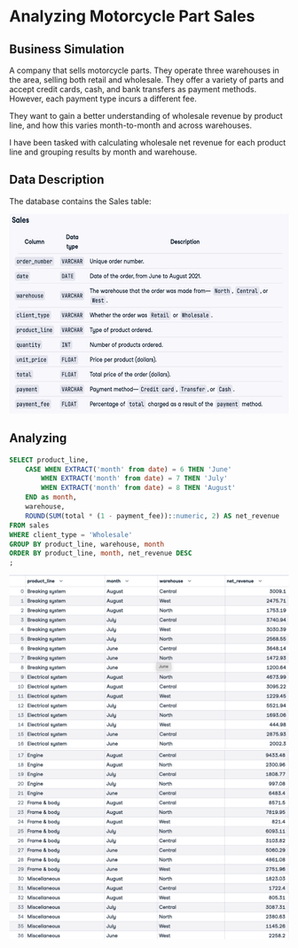 # Analyzing Motorcycle Part Sales

## Business Simulation
A company that sells motorcycle parts. They operate three warehouses in the area, selling both retail and wholesale. They offer a variety of parts and accept credit cards, cash, and bank transfers as payment methods. However, each payment type incurs a different fee.

They want to gain a better understanding of wholesale revenue by product line, and how this varies month-to-month and across warehouses.

I have been tasked with calculating wholesale net revenue for each product line and grouping results by month and warehouse.

## Data Description
The database contains the Sales table:

<img src="../images/motorcycle1.png" width="600" height="360">

## Analyzing
```sql
SELECT product_line,
    CASE WHEN EXTRACT('month' from date) = 6 THEN 'June'
        WHEN EXTRACT('month' from date) = 7 THEN 'July'
        WHEN EXTRACT('month' from date) = 8 THEN 'August'
    END as month,
    warehouse,
    ROUND(SUM(total * (1 - payment_fee))::numeric, 2) AS net_revenue
FROM sales
WHERE client_type = 'Wholesale'
GROUP BY product_line, warehouse, month
ORDER BY product_line, month, net_revenue DESC
;
```

![image](../images/motorcycle2.png)
![image](../images/motorcycle3.png)